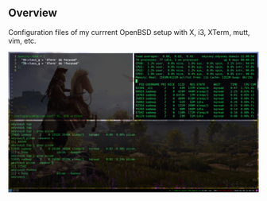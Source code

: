 ## Overview

Configuration files of my currrent OpenBSD setup with X, i3, XTerm, mutt, vim, etc.

![screenshot](img/screenshot.png)

